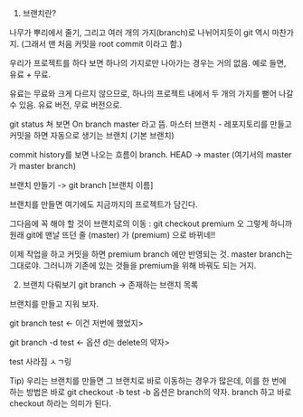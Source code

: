 1. 브랜치란?

나무가 뿌리에서 줄기, 그리고 여러 개의 가지(branch)로 나뉘어지듯이 git 역시 마찬가지. (그래서 맨 처음 커밋을 root commit 이라고 함.)

우리가 프로젝트를 하다 보면 하나의 가지로만 나아가는 경우는 거의 없음. 예로 들면, 유료 + 무료.

유료는 무료와 크게 다르지 않으므로, 하나의 프로젝트 내에서 두 개의 가지를 뻗어 나갈 수 있음. 유료 버전, 무료 버전으로.

git status 쳐 보면 On branch master 라고 뜸.
마스터 브랜치 - 레포지토리를 만들고 커밋을 하면 자동으로 생기는 브랜치 (기본 브랜치)

commit history를 보면 나오는 흐름이 branch.
HEAD -> master (여기서의 master 가 master branch)

브랜치 만들기 -> git branch [브랜치 이름]

브랜치를 만들면 여기에도 지금까지의 프로젝트가 담긴다.

그다음에 꼭 해야 할 것이 브랜치로의 이동 : git checkout premium
오 그렇게 하니까 원래 git에 맨날 뜨던 줄 (master) 가 (premium) 으로 바뀌네!!

이제 작업을 하고 커밋을 하면 premium branch 에만 반영되는 것. master branch는 그대로야. 그러니까 기존에 있는 것들을 premium을 위해 바꿔도 되는 거지.

2. 브랜치 다뤄보기
   git branch -> 존재하는 브랜치 목록

브랜치를 만들고 지워 보자.

git branch test <- 이건 저번에 했었지>

git branch -d test <- 옵션 d는 delete의 약자>

test 사라짐 ㅅㄱ링

Tip) 우리는 브랜치를 만들면 그 브랜치로 바로 이동하는 경우가 많은데, 이를 한 번에 하는 방법은 바로
git checkout -b test
-b 옵션은 branch의 약자. branch 하고 바로 checkout 하라는 의미가 된다.
